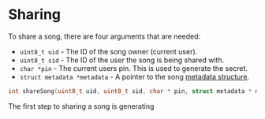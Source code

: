 # Sharing


To share a song, there are four arguments that are needed:

- ```uint8_t uid``` - The ID of the song owner (current user).
- ```uint8_t sid``` - The ID of the user the song is being shared with.
- ```char *pin``` - The current users pin. This is used to generate the secret.
- ```struct metadata *metadata``` - A pointer to the song [metadata structure](./metadata.md).

```c
int shareSong(uint8_t uid, uint8_t sid, char * pin, struct metadata * meta) {}
```

The first step to sharing a song is generating 